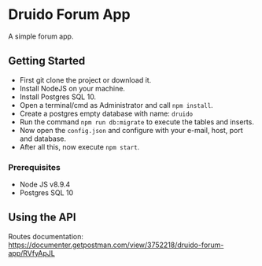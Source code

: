 # Druido Forum App

A simple forum app.

## Getting Started

- First git clone the project or download it.
- Install NodeJS on your machine.
- Install Postgres SQL 10.
- Open a terminal/cmd as Administrator and call `npm install`.
- Create a postgres empty database with name: `druido`
- Run the command `npm run db:migrate` to execute the tables and inserts.
- Now open the `config.json` and configure with your e-mail, host, port and database.
- After all this, now execute `npm start`.

### Prerequisites

- Node JS v8.9.4
- Postgres SQL 10

## Using the API

Routes documentation: https://documenter.getpostman.com/view/3752218/druido-forum-app/RVfyApJL
